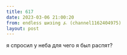 ```yaml
---
title: 617
date: 2023-03-06 21:00:20
from: endless шизing ⍼ (channel1162404975)
layout: post
---
```


я спросил у неба
для чего я был распят?
